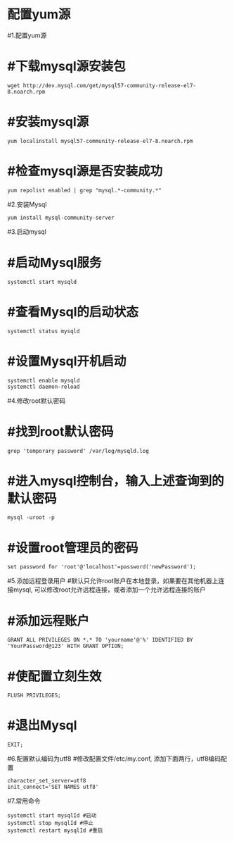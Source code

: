 # 配置yum源

#1.配置yum源
# #下载mysql源安装包
```
wget http://dev.mysql.com/get/mysql57-community-release-el7-8.noarch.rpm
```
# #安装mysql源
```
yum localinstall mysql57-community-release-el7-8.noarch.rpm
```
# #检查mysql源是否安装成功
```
yum repolist enabled | grep "mysql.*-community.*"
```

#2.安装Mysql
```
yum install mysql-community-server
```

#3.启动mysql

# #启动Mysql服务
```
systemctl start mysqld
```

# #查看Mysql的启动状态
```
systemctl status mysqld
```

# #设置Mysql开机启动
```
systemctl enable mysqld
systemctl daemon-reload
```

#4.修改root默认密码

# #找到root默认密码
```
grep 'temporary password' /var/log/mysqld.log
```
# #进入mysql控制台，输入上述查询到的默认密码
```
mysql -uroot -p
```
# #设置root管理员的密码
```
set password for 'root'@'localhost'=password('newPassword'); 
```

#5.添加远程登录用户
#默认只允许root账户在本地登录，如果要在其他机器上连接mysql, 可以修改root允许远程连接，或者添加一个允许远程连接的账户
# #添加远程账户
```
GRANT ALL PRIVILEGES ON *.* TO 'yourname'@'%' IDENTIFIED BY 'YourPassword@123' WITH GRANT OPTION;
```
# #使配置立刻生效
```
FLUSH PRIVILEGES;
```
# #退出Mysql
```
EXIT;
```

#6.配置默认编码为utf8
#修改配置文件/etc/my.conf, 添加下面两行，utf8编码配置
```
character_set_server=utf8 
init_connect='SET NAMES utf8'
```

#7.常用命令
```
systemctl start mysqlId #启动
systemctl stop mysqlId #停止
systemctl restart mysqlId #重启
```
